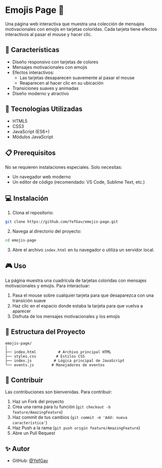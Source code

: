 # Emojis Page 🎨

Una página web interactiva que muestra una colección de mensajes motivacionales con emojis en tarjetas coloridas. Cada tarjeta tiene efectos interactivos al pasar el mouse y hacer clic.

## 🌟 Características

- Diseño responsivo con tarjetas de colores
- Mensajes motivacionales con emojis
- Efectos interactivos:
  - Las tarjetas desaparecen suavemente al pasar el mouse
  - Reaparecen al hacer clic en su ubicación
- Transiciones suaves y animadas
- Diseño moderno y atractivo

## 🚀 Tecnologías Utilizadas

- HTML5
- CSS3
- JavaScript (ES6+)
- Módulos JavaScript

## 📋 Prerequisitos

No se requieren instalaciones especiales. Solo necesitas:
- Un navegador web moderno
- Un editor de código (recomendado: VS Code, Sublime Text, etc.)

## 💻 Instalación

1. Clona el repositorio:
```bash
git clone https://github.com/YefGav/emojis-page.git
```

2. Navega al directorio del proyecto:
```bash
cd emojis-page
```

3. Abre el archivo `index.html` en tu navegador o utiliza un servidor local.

## 🎮 Uso

La página muestra una cuadrícula de tarjetas coloridas con mensajes motivacionales y emojis. Para interactuar:

1. Pasa el mouse sobre cualquier tarjeta para que desaparezca con una transición suave
2. Haz clic en el espacio donde estaba la tarjeta para que vuelva a aparecer
3. Disfruta de los mensajes motivacionales y los emojis

## 🔧 Estructura del Proyecto

```
emojis-page/
│
├── index.html          # Archivo principal HTML
├── styles.css         # Estilos CSS
├── index.js          # Lógica principal de JavaScript
└── events.js        # Manejadores de eventos
```

## 🤝 Contribuir

Las contribuciones son bienvenidas. Para contribuir:

1. Haz un Fork del proyecto
2. Crea una rama para tu función (`git checkout -b feature/AmazingFeature`)
3. Haz commit de tus cambios (`git commit -m 'Add: nueva característica'`)
4. Haz Push a la rama (`git push origin feature/AmazingFeature`)
5. Abre un Pull Request


## ✨ Autor

- GitHub: [@YefGav](https://github.com/YefGav)



